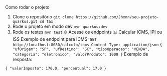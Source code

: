 Como rodar o projeto
1. Clone o repositório
``
git clone https://github.com/Jhxnn/seu-projeto-quarkus.git
cd tax
``
3. Rode o projeto em modo dev
``
mvn quarkus:dev
``
5. Rode os testes
``
mvn test
``
🌐 Acesse os endpoints
📊 Calcular ICMS, IPI ou ISS
Exemplo de endpoint para ICMS:
``
GET http://localhost:8080/calculo/icms
Content-Type: application/json
``
``
{
  "ufOrigem": "SP",
  "ufDestino": "SC",
  "tipoOperacao": "VENDA",
  "categoria": "eletronico",
  "valorProduto": 1000
}
``
Exemplo de resposta:

``
{
  "valorImposto": 170.0,
  "percentual": 17.0
}
``
